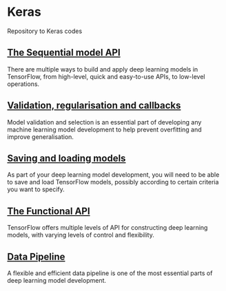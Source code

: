 # Keras

Repository to Keras codes

## [The Sequential model API](https://github.com/fernandofsilva/Keras/tree/main/Sequential%20API)

There are multiple ways to build and apply deep learning models in TensorFlow, from high-level, quick and easy-to-use APIs, to low-level operations.

## [Validation, regularisation and callbacks](https://github.com/fernandofsilva/Keras/tree/main/Validation%2C%20regularisation%20and%20callbacks)

Model validation and selection is an essential part of developing any machine learning model development to help prevent overfitting and improve generalisation.

## [Saving and loading models](https://github.com/fernandofsilva/Keras/tree/main/Saving%20and%20loading%20models)

As part of your deep learning model development, you will need to be able to save and load TensorFlow models, possibly according to certain criteria you want to specify.

## [The Functional API](https://github.com/fernandofsilva/Keras/tree/main/Functional%20API)

TensorFlow offers multiple levels of API for constructing deep learning models, with varying levels of control and flexibility. 

## [Data Pipeline](https://github.com/fernandofsilva/Keras/tree/main/Data%20Pipeline)

A flexible and efficient data pipeline is one of the most essential parts of deep learning model development.
